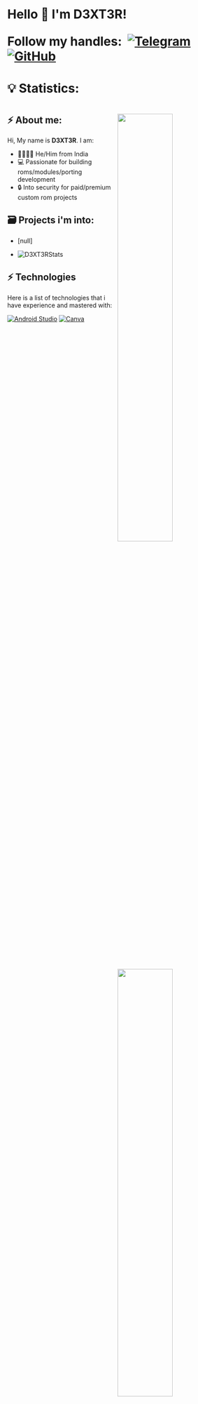<h1 align=left>Hello 👋 I'm D3XT3R!
  
Follow my handles:
&nbsp;<a href="https://telegram.me/itsD3XT3R_07"><img src="https://img.shields.io/badge/Telegram-2CA5E0?style=for-the-badge&logo=telegram&logoColor=white" alt="Telegram"></a>
&nbsp;<a href="https://github.com/itsD3XT3R07"><img src="https://img.shields.io/badge/github-%23121011.svg?style=for-the-badge&logo=github&logoColor=white" alt="GitHub"></a></h1>

<h1 align=left>  
💡 Statistics:
</h3>

<h1><a href="https://github.com/itsD3XT3R07">
  <img align="right" width="50%" src="https://github-readme-stats.vercel.app/api?username=itsD3XT3R07&theme=dark&show_icons=true)">
  <img align="right" width="50%" src="https://github-readme-streak-stats.herokuapp.com/?user=itsD3XT3R07&theme=dark">
</a></h1>

## ⚡ About me:
Hi, My name is **D3XT3R**. I am:
- 👦🏻🇮🇳 He/Him from India
- 💻 Passionate for building roms/modules/porting development
- 🔒 Into security for paid/premium custom rom projects

## 🗃 Projects i'm into:
- [null]
- <p align="left"> <img src="https://komarev.com/ghpvc/?username=itsD3XT3R07&label=Profile%20views&color=F78F57&style=flat" alt="D3XT3RStats" /> </p>

## ⚡ Technologies
Here is a list of technologies that i have experience and mastered with:

[![Android Studio](https://img.shields.io/badge/Android%20Studio-3DDC84.svg?style=for-the-badge&logo=android-studio&logoColor=white)](https://developer.android.com/studio)
[![Canva](https://img.shields.io/badge/Canva-%42d1f5.svg?style=for-the-badge&logo=Canva&logoColor=FFFFFF)](https://www.canva.com)
[![Gimp Gnu Image Manipulation Program](https://img.shields.io/badge/Gimp-657D8B?style=for-the-badge&logo=gimp&logoColor=FFFFFF)](https://www.gimp.org)

[![Shell Script](https://img.shields.io/badge/shell_script-%23121011.svg?style=for-the-badge&logo=gnu-bash&logoColor=white)](https://www.shellscript.sh)
[![JavaScript](https://img.shields.io/badge/javascript-%23323330.svg?style=for-the-badge&logo=javascript&logoColor=%23F7DF1E)](https://www.javascript.com)
[![HTML5](https://img.shields.io/badge/html5%20-%23E34F26.svg?style=for-the-badge&logo=html5&logoColor=FFFFFF)](https://en.wikipedia.org/wiki/HTML5)
[![Java](https://img.shields.io/badge/java-%23ED8B00.svg?style=for-the-badge&logo=java&logoColor=white)](https://www.java.com)

[![Android](https://img.shields.io/badge/Android-3DDC84?style=for-the-badge&logo=android&logoColor=white)](https://www.android.com)
[![Windows 10](https://img.shields.io/badge/Windows%2010-%230079d5.svg?style=for-the-badge&logo=Windows%2010&logoColor=white)](https://www.microsoft.com/software-download/windows10)

[![Git](https://img.shields.io/badge/git-%23F05033.svg?style=for-the-badge&logo=git&logoColor=white)](https://git-scm.com)
[![GitHub](https://img.shields.io/badge/github-%23121011.svg?style=for-the-badge&logo=github&logoColor=white)](https://github.com)
[![GitLab](https://img.shields.io/badge/gitlab-%23181717.svg?style=for-the-badge&logo=gitlab&logoColor=white)](https://about.gitlab.com)
[![Powershell](https://img.shields.io/badge/Powershell-2CA5E0?style=for-the-badge&logo=powershell&logoColor=white)](https://en.wikipedia.org/wiki/PowerShell)

[![Google Chrome](https://img.shields.io/badge/Google%20Chrome-4285F4?style=for-the-badge&logo=GoogleChrome&logoColor=white)](www.google.com)
[![Brave](https://img.shields.io/badge/Brave-FB542B?style=for-the-badge&logo=Brave&logoColor=white)](https://brave.com)

[![Telegram](https://img.shields.io/badge/Telegram-2CA5E0?style=for-the-badge&logo=telegram&logoColor=white)](www.telegram.org)
[![Whatsapp](https://img.shields.io/badge/WhatsApp-25D366?style=for-the-badge&logo=whatsapp&logoColor=white)](www.whatsapp.com)
[![Instagram](https://img.shields.io/badge/Instagram-E4405F?style=for-the-badge&logo=instagram&logoColor=white)](www.instagram.com)
[![Discord](https://img.shields.io/badge/Discord-7289DA?style=for-the-badge&logo=discord&logoColor=white)](www.discord.com)
[![Facebook](https://img.shields.io/badge/Facebook-%231877F2.svg?style=for-the-badge&logo=Facebook&logoColor=white)](https://www.facebook.com)

[![Microsoft Excel](https://img.shields.io/badge/Microsoft_Excel-217346?style=for-the-badge&logo=microsoft-excel&logoColor=white)](https://www.microsoft.com/en-in/microsoft-365/excel)
[![Microsoft PowerPoint](https://img.shields.io/badge/Microsoft_PowerPoint-B7472A?style=for-the-badge&logo=microsoft-powerpoint&logoColor=white)](https://www.microsoft.com/en-in/microsoft-365/powerpoint)
[![Microsoft Access](https://img.shields.io/badge/Microsoft_Access-A4373A?style=for-the-badge&logo=microsoft-access&logoColor=white)](https://www.microsoft.com/en-in/microsoft-365/access)
[![Word](https://img.shields.io/badge/Microsoft_Word-2B579A?style=for-the-badge&logo=microsoft-word&logoColor=white)](https://www.microsoft.com/en-in/microsoft-365/word)
